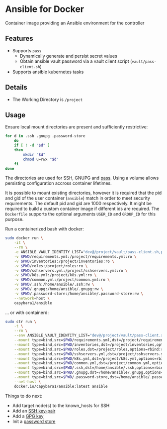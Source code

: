 # Ansible for Docker

Container image providing an Ansible environment for the controller

## Features

- Supports `pass`
  - Dynamically generate and persist secret values
  - Obtain ansible vault password via a vault client script (`vault/pass-client.sh`)
- Supports ansible kubernetes tasks

## Details

- The Working Directory is `/project`

## Usage

Ensure local mount directories are present and sufficiently restrictive:

```bash
for d in .ssh .gnupg .password-store
	do
	if [ ! -d "$d" ]
	then
		mkdir "$d"
		chmod u=rwx "$d"
	fi
done
```

The directories are used for SSH, GNUPG and [pass](https://www.passwordstore.org/).
Using a volume allows persisting configuration accross container lifetimes.

It is possible to mount existing directories, however it is required that the
pid and gid of the user container (`ansible`) match in order to meet security
requirements.
The default pid and gid are 1000 respectively.
It might be required to build a custom container image if different ids are required.
The `Dockerfile` supports the optional arguments `USER_ID` and `GROUP_ID` for this purpose.

Run a containerized bash with docker:

```bash
sudo docker run \
	-it \
	--rm \
	-e ANSIBLE_VAULT_IDENTITY_LIST="dev@/project/vault/pass-client.sh,prod@/project/vault/pass-client.sh" \
	-v $PWD/requirements.yml:/project/requirements.yml:ro \
	-v $PWD/inventories:/project/inventories:ro \
	-v $PWD/roles:/project/roles:ro \
	-v $PWD/sshservers.yml:/project/sshservers.yml:ro \
	-v $PWD/k8s.yml:/project/k8s.yml:ro \
	-v $PWD/common.yml:/project/common.yml:ro \
	-v $PWD/.ssh:/home/ansible/.ssh:rw \
	-v $PWD/.gnupg:/home/ansible/.gnupg:rw \
	-v $PWD/.password-store:/home/ansible/.password-store:rw \
	--network=host \
	capybara1/ansible
```

... or with containerd:

```bash
sudo ctr run \
	-t \
	--rm \
	--env ANSIBLE_VAULT_IDENTITY_LIST="dev@/project/vault/pass-client.sh,prod@/project/vault/pass-client.sh" \
	--mount type=bind,src=$PWD/requirements.yml,dst=/project/requirements.yml,options=rbind:ro \
	--mount type=bind,src=$PWD/inventories,dst=/project/inventories,options=rbind:ro \
	--mount type=bind,src=$PWD/roles,dst=/project/roles,options=rbind:ro \
	--mount type=bind,src=$PWD/sshservers.yml,dst=/project/sshservers.yml,options=rbind:ro \
	--mount type=bind,src=$PWD/k8s.yml,dst=/project/k8s.yml,options=rbind:ro \
	--mount type=bind,src=$PWD/common.yml,dst=/project/common.yml,options=rbind:ro \
	--mount type=bind,src=$PWD/.ssh,dst=/home/ansible/.ssh,options=rbind:rw \
	--mount type=bind,src=$PWD/.gnupg,dst=/home/ansible/.gnupg,options=rbind:rw \
	--mount type=bind,src=$PWD/.password-store,dst=/home/ansible/.password-store,options=rbind:rw \
	--net-host \
	docker.io/capybara1/ansible:latest ansible
```

Things to do next:

- Add target node(s) to the known_hosts for SSH
- Add an [SSH key-pair](https://linuxize.com/post/how-to-set-up-ssh-keys-on-ubuntu-20-04/)
- Add a [GPG key](https://www.gnupg.org/gph/en/manual.html)
- Init a [password store](https://www.passwordstore.org/)

